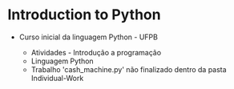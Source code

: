 # Introduction to Python 
 - Curso inicial da linguagem Python - UFPB
 
    - Atividades - Introdução a programação
    - Linguagem Python
    - Trabalho 'cash_machine.py' não finalizado dentro da pasta Individual-Work 
